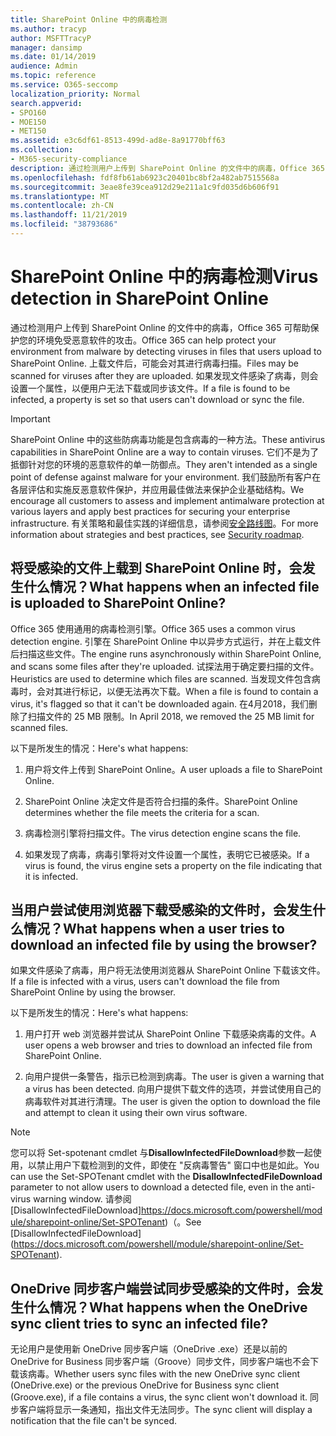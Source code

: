 ```yaml
---
title: SharePoint Online 中的病毒检测
ms.author: tracyp
author: MSFTTracyP
manager: dansimp
ms.date: 01/14/2019
audience: Admin
ms.topic: reference
ms.service: O365-seccomp
localization_priority: Normal
search.appverid:
- SPO160
- MOE150
- MET150
ms.assetid: e3c6df61-8513-499d-ad8e-8a91770bff63
ms.collection:
- M365-security-compliance
description: 通过检测用户上传到 SharePoint Online 的文件中的病毒，Office 365 可帮助保护您的环境免受恶意软件的攻击。 上载文件后，将对其进行病毒扫描。 如果发现文件感染了病毒，则会设置一个属性，以便用户无法下载或同步该文件。
ms.openlocfilehash: fdf8fb61ab6923c20401bc8bf2a482ab7515568a
ms.sourcegitcommit: 3eae8fe39cea912d29e211a1c9fd035d6b606f91
ms.translationtype: MT
ms.contentlocale: zh-CN
ms.lasthandoff: 11/21/2019
ms.locfileid: "38793686"
---
```

# <a name="virus-detection-in-sharepoint-online"></a><span data-ttu-id="11fc0-105">SharePoint Online 中的病毒检测</span><span class="sxs-lookup"><span data-stu-id="11fc0-105">Virus detection in SharePoint Online</span></span>

<span data-ttu-id="11fc0-106">通过检测用户上传到 SharePoint Online 的文件中的病毒，Office 365 可帮助保护您的环境免受恶意软件的攻击。</span><span class="sxs-lookup"><span data-stu-id="11fc0-106">Office 365 can help protect your environment from malware by detecting viruses in files that users upload to SharePoint Online.</span></span> <span data-ttu-id="11fc0-107">上载文件后，可能会对其进行病毒扫描。</span><span class="sxs-lookup"><span data-stu-id="11fc0-107">Files may be scanned for viruses after they are uploaded.</span></span> <span data-ttu-id="11fc0-108">如果发现文件感染了病毒，则会设置一个属性，以便用户无法下载或同步该文件。</span><span class="sxs-lookup"><span data-stu-id="11fc0-108">If a file is found to be infected, a property is set so that users can't download or sync the file.</span></span>
  
> [!IMPORTANT]
> <span data-ttu-id="11fc0-109">SharePoint Online 中的这些防病毒功能是包含病毒的一种方法。</span><span class="sxs-lookup"><span data-stu-id="11fc0-109">These antivirus capabilities in SharePoint Online are a way to contain viruses.</span></span> <span data-ttu-id="11fc0-110">它们不是为了抵御针对您的环境的恶意软件的单一防御点。</span><span class="sxs-lookup"><span data-stu-id="11fc0-110">They aren't intended as a single point of defense against malware for your environment.</span></span> <span data-ttu-id="11fc0-111">我们鼓励所有客户在各层评估和实施反恶意软件保护，并应用最佳做法来保护企业基础结构。</span><span class="sxs-lookup"><span data-stu-id="11fc0-111">We encourage all customers to assess and implement antimalware protection at various layers and apply best practices for securing your enterprise infrastructure.</span></span> <span data-ttu-id="11fc0-112">有关策略和最佳实践的详细信息，请参阅[安全路线图](security-roadmap.md)。</span><span class="sxs-lookup"><span data-stu-id="11fc0-112">For more information about strategies and best practices, see [Security roadmap](security-roadmap.md).</span></span> 
  
## <a name="what-happens-when-an-infected-file-is-uploaded-to-sharepoint-online"></a><span data-ttu-id="11fc0-113">将受感染的文件上载到 SharePoint Online 时，会发生什么情况？</span><span class="sxs-lookup"><span data-stu-id="11fc0-113">What happens when an infected file is uploaded to SharePoint Online?</span></span>

<span data-ttu-id="11fc0-114">Office 365 使用通用的病毒检测引擎。</span><span class="sxs-lookup"><span data-stu-id="11fc0-114">Office 365 uses a common virus detection engine.</span></span> <span data-ttu-id="11fc0-115">引擎在 SharePoint Online 中以异步方式运行，并在上载文件后扫描这些文件。</span><span class="sxs-lookup"><span data-stu-id="11fc0-115">The engine runs asynchronously within SharePoint Online, and scans some files after they're uploaded.</span></span> <span data-ttu-id="11fc0-116">试探法用于确定要扫描的文件。</span><span class="sxs-lookup"><span data-stu-id="11fc0-116">Heuristics are used to determine which files are scanned.</span></span> <span data-ttu-id="11fc0-117">当发现文件包含病毒时，会对其进行标记，以便无法再次下载。</span><span class="sxs-lookup"><span data-stu-id="11fc0-117">When a file is found to contain a virus, it's flagged so that it can't be downloaded again.</span></span> <span data-ttu-id="11fc0-118">在4月2018，我们删除了扫描文件的 25 MB 限制。</span><span class="sxs-lookup"><span data-stu-id="11fc0-118">In April 2018, we removed the 25 MB limit for scanned files.</span></span>
  
<span data-ttu-id="11fc0-119">以下是所发生的情况：</span><span class="sxs-lookup"><span data-stu-id="11fc0-119">Here's what happens:</span></span>
  
1. <span data-ttu-id="11fc0-120">用户将文件上传到 SharePoint Online。</span><span class="sxs-lookup"><span data-stu-id="11fc0-120">A user uploads a file to SharePoint Online.</span></span>

2. <span data-ttu-id="11fc0-121">SharePoint Online 决定文件是否符合扫描的条件。</span><span class="sxs-lookup"><span data-stu-id="11fc0-121">SharePoint Online determines whether the file meets the criteria for a scan.</span></span>

3. <span data-ttu-id="11fc0-122">病毒检测引擎将扫描文件。</span><span class="sxs-lookup"><span data-stu-id="11fc0-122">The virus detection engine scans the file.</span></span>
    
4. <span data-ttu-id="11fc0-123">如果发现了病毒，病毒引擎将对文件设置一个属性，表明它已被感染。</span><span class="sxs-lookup"><span data-stu-id="11fc0-123">If a virus is found, the virus engine sets a property on the file indicating that it is infected.</span></span>
    
## <a name="what-happens-when-a-user-tries-to-download-an-infected-file-by-using-the-browser"></a><span data-ttu-id="11fc0-124">当用户尝试使用浏览器下载受感染的文件时，会发生什么情况？</span><span class="sxs-lookup"><span data-stu-id="11fc0-124">What happens when a user tries to download an infected file by using the browser?</span></span>

<span data-ttu-id="11fc0-125">如果文件感染了病毒，用户将无法使用浏览器从 SharePoint Online 下载该文件。</span><span class="sxs-lookup"><span data-stu-id="11fc0-125">If a file is infected with a virus, users can't download the file from SharePoint Online by using the browser.</span></span>
  
<span data-ttu-id="11fc0-126">以下是所发生的情况：</span><span class="sxs-lookup"><span data-stu-id="11fc0-126">Here's what happens:</span></span>
  
1. <span data-ttu-id="11fc0-127">用户打开 web 浏览器并尝试从 SharePoint Online 下载感染病毒的文件。</span><span class="sxs-lookup"><span data-stu-id="11fc0-127">A user opens a web browser and tries to download an infected file from SharePoint Online.</span></span>
    
2. <span data-ttu-id="11fc0-128">向用户提供一条警告，指示已检测到病毒。</span><span class="sxs-lookup"><span data-stu-id="11fc0-128">The user is given a warning that a virus has been detected.</span></span> <span data-ttu-id="11fc0-129">向用户提供下载文件的选项，并尝试使用自己的病毒软件对其进行清理。</span><span class="sxs-lookup"><span data-stu-id="11fc0-129">The user is given the option to download the file and attempt to clean it using their own virus software.</span></span>

> [!NOTE]
> <span data-ttu-id="11fc0-130">您可以将 Set-spotenant cmdlet 与**DisallowInfectedFileDownload**参数一起使用，以禁止用户下载检测到的文件，即使在 "反病毒警告" 窗口中也是如此。</span><span class="sxs-lookup"><span data-stu-id="11fc0-130">You can use the Set-SPOTenant cmdlet with the **DisallowInfectedFileDownload** parameter to not allow users to download a detected file, even in the anti-virus warning window.</span></span> <span data-ttu-id="11fc0-131">请参阅 [DisallowInfectedFileDownload]https://docs.microsoft.com/powershell/module/sharepoint-online/Set-SPOTenant)（。</span><span class="sxs-lookup"><span data-stu-id="11fc0-131">See [DisallowInfectedFileDownload] (https://docs.microsoft.com/powershell/module/sharepoint-online/Set-SPOTenant).</span></span>
    
## <a name="what-happens-when-the-onedrive-sync-client-tries-to-sync-an-infected-file"></a><span data-ttu-id="11fc0-132">OneDrive 同步客户端尝试同步受感染的文件时，会发生什么情况？</span><span class="sxs-lookup"><span data-stu-id="11fc0-132">What happens when the OneDrive sync client tries to sync an infected file?</span></span>

<span data-ttu-id="11fc0-133">无论用户是使用新 OneDrive 同步客户端（OneDrive .exe）还是以前的 OneDrive for Business 同步客户端（Groove）同步文件，同步客户端也不会下载该病毒。</span><span class="sxs-lookup"><span data-stu-id="11fc0-133">Whether users sync files with the new OneDrive sync client (OneDrive.exe) or the previous OneDrive for Business sync client (Groove.exe), if a file contains a virus, the sync client won't download it.</span></span> <span data-ttu-id="11fc0-134">同步客户端将显示一条通知，指出文件无法同步。</span><span class="sxs-lookup"><span data-stu-id="11fc0-134">The sync client will display a notification that the file can't be synced.</span></span>
  

